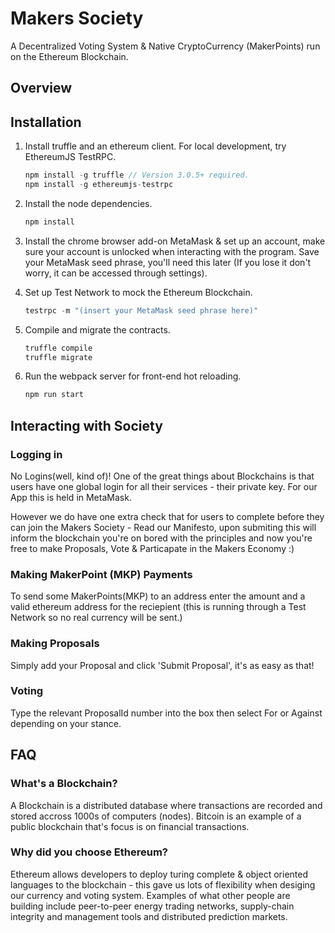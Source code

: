 # Makers Society 

A Decentralized Voting System & Native CryptoCurrency (MakerPoints) run on the Ethereum Blockchain.

## Overview



## Installation

1. Install truffle and an ethereum client. For local development, try EthereumJS TestRPC.
    ```javascript
    npm install -g truffle // Version 3.0.5+ required.
    npm install -g ethereumjs-testrpc
    ```

2. Install the node dependencies.
    ```javascript
    npm install
    ```
    
3. Install the chrome browser add-on MetaMask & set up an account, make sure your account is unlocked when interacting with the program. Save your MetaMask seed phrase, you'll need this later (If you lose it don't worry, it can be accessed through settings). 

4. Set up Test Network to mock the Ethereum Blockchain. 
    ```javascript
    testrpc -m "(insert your MetaMask seed phrase here)"    
    ```

5. Compile and migrate the contracts.
    ```javascript
    truffle compile
    truffle migrate
    ```

6. Run the webpack server for front-end hot reloading.
    ```javascript
    npm run start
    ```
    
## Interacting with Society
    
### Logging in    

No Logins(well, kind of)! One of the great things about Blockchains is that users have one global login for all their services - their private key. For our App this is held in MetaMask. 

However we do have one extra check that for users to complete before they can join the Makers Society - Read our Manifesto, upon submiting this will inform the blockchain you're on bored with the principles and now you're free to make Proposals, Vote & Particapate in the Makers Economy :)      
    
### Making MakerPoint (MKP) Payments

To send some MakerPoints(MKP) to an address enter the amount and a valid ethereum address for the reciepient (this is running through a Test Network so no real currency will be sent.)

### Making Proposals

Simply add your Proposal and click 'Submit Proposal', it's as easy as that! 

### Voting

Type the relevant ProposalId number into the box then select For or Against depending on your stance.

## FAQ

### What's a Blockchain?

A Blockchain is a distributed database where transactions are recorded and stored accross 1000s of computers (nodes). Bitcoin is an example of a public blockchain that's focus is on financial transactions.  

### Why did you choose Ethereum?

Ethereum allows developers to deploy turing complete & object oriented languages to the blockchain - this gave us lots of flexibility when desiging our currency and voting system. Examples of what other people are building include peer-to-peer energy trading networks, supply-chain integrity and management tools and distributed prediction markets.



